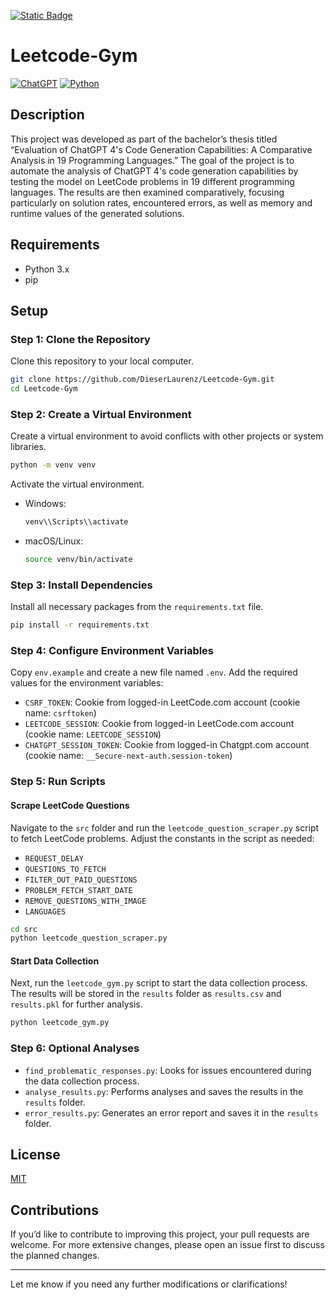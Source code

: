 [![Static Badge](https://img.shields.io/badge/lang-de-blue?style=flat)](https://github.com/DieserLaurenz/Leetcode-Gym/blob/master/README.de.md)

# Leetcode-Gym

 [![ChatGPT](https://img.shields.io/badge/ChatGPT-74aa9c?logo=openai&logoColor=white)](#) [![Python](https://img.shields.io/badge/Python-3776AB?logo=python&logoColor=fff)](#)

## Description

This project was developed as part of the bachelor’s thesis titled “Evaluation of ChatGPT 4's Code Generation Capabilities: A Comparative Analysis in 19 Programming Languages.” The goal of the project is to automate the analysis of ChatGPT 4's code generation capabilities by testing the model on LeetCode problems in 19 different programming languages. The results are then examined comparatively, focusing particularly on solution rates, encountered errors, as well as memory and runtime values of the generated solutions.

## Requirements

- Python 3.x
- pip

## Setup

### Step 1: Clone the Repository

Clone this repository to your local computer.

```bash
git clone https://github.com/DieserLaurenz/Leetcode-Gym.git
cd Leetcode-Gym
```

### Step 2: Create a Virtual Environment

Create a virtual environment to avoid conflicts with other projects or system libraries.

```bash
python -m venv venv
```

Activate the virtual environment.

- Windows:
  ```bash
  venv\\Scripts\\activate
  ```
- macOS/Linux:
  ```bash
  source venv/bin/activate
  ```

### Step 3: Install Dependencies

Install all necessary packages from the `requirements.txt` file.

```bash
pip install -r requirements.txt
```

### Step 4: Configure Environment Variables

Copy `env.example` and create a new file named `.env`. Add the required values for the environment variables:

- `CSRF_TOKEN`: Cookie from logged-in LeetCode.com account (cookie name: `csrftoken`)
- `LEETCODE_SESSION`: Cookie from logged-in LeetCode.com account (cookie name: `LEETCODE_SESSION`)
- `CHATGPT_SESSION_TOKEN`: Cookie from logged-in Chatgpt.com account (cookie name: `__Secure-next-auth.session-token`)

### Step 5: Run Scripts

#### Scrape LeetCode Questions

Navigate to the `src` folder and run the `leetcode_question_scraper.py` script to fetch LeetCode problems. Adjust the constants in the script as needed:

- `REQUEST_DELAY`
- `QUESTIONS_TO_FETCH`
- `FILTER_OUT_PAID_QUESTIONS`
- `PROBLEM_FETCH_START_DATE`
- `REMOVE_QUESTIONS_WITH_IMAGE`
- `LANGUAGES`

```bash
cd src
python leetcode_question_scraper.py
```

#### Start Data Collection

Next, run the `leetcode_gym.py` script to start the data collection process. The results will be stored in the `results` folder as `results.csv` and `results.pkl` for further analysis.

```bash
python leetcode_gym.py
```

### Step 6: Optional Analyses

- `find_problematic_responses.py`: Looks for issues encountered during the data collection process.
- `analyse_results.py`: Performs analyses and saves the results in the `results` folder.
- `error_results.py`: Generates an error report and saves it in the `results` folder.

## License

[MIT](LICENSE)

## Contributions

If you’d like to contribute to improving this project, your pull requests are welcome. For more extensive changes, please open an issue first to discuss the planned changes.

--- 

Let me know if you need any further modifications or clarifications!
